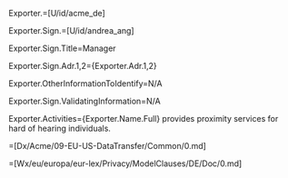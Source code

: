 Exporter.=[U/id/acme_de]

Exporter.Sign.=[U/id/andrea_ang]

Exporter.Sign.Title=Manager

Exporter.Sign.Adr.1,2={Exporter.Adr.1,2}

Exporter.OtherInformationToIdentify=N/A

Exporter.Sign.ValidatingInformation=N/A

Exporter.Activities={Exporter.Name.Full} provides proximity services for hard of hearing individuals.

=[Dx/Acme/09-EU-US-DataTransfer/Common/0.md]

=[Wx/eu/europa/eur-lex/Privacy/ModelClauses/DE/Doc/0.md]
